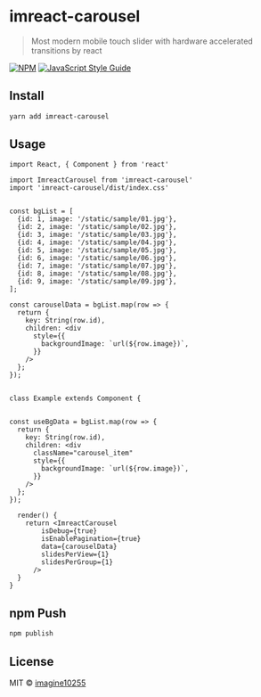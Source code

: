 # imreact-carousel

> Most modern mobile touch slider with hardware accelerated transitions by react

[![NPM](https://img.shields.io/npm/v/imreact-carousel.svg)](https://www.npmjs.com/package/imreact-carousel) [![JavaScript Style Guide](https://img.shields.io/badge/code_style-standard-brightgreen.svg)](https://standardjs.com)

## Install

```bash
yarn add imreact-carousel
```

## Usage

```tsx
import React, { Component } from 'react'

import ImreactCarousel from 'imreact-carousel'
import 'imreact-carousel/dist/index.css'


const bgList = [
  {id: 1, image: '/static/sample/01.jpg'},
  {id: 2, image: '/static/sample/02.jpg'},
  {id: 3, image: '/static/sample/03.jpg'},
  {id: 4, image: '/static/sample/04.jpg'},
  {id: 5, image: '/static/sample/05.jpg'},
  {id: 6, image: '/static/sample/06.jpg'},
  {id: 7, image: '/static/sample/07.jpg'},
  {id: 8, image: '/static/sample/08.jpg'},
  {id: 9, image: '/static/sample/09.jpg'},
];

const carouselData = bgList.map(row => {
  return {
    key: String(row.id),
    children: <div
      style={{
        backgroundImage: `url(${row.image})`,
      }}
    />
  };
});


class Example extends Component {


const useBgData = bgList.map(row => {
  return {
    key: String(row.id),
    children: <div
      className="carousel_item"
      style={{
        backgroundImage: `url(${row.image})`,
      }}
    />
  };
});

  render() {
    return <ImreactCarousel
        isDebug={true}
        isEnablePagination={true}
        data={carouselData}
        slidesPerView={1}
        slidesPerGroup={1}
      />
  }
}
```

## npm Push
```bash
npm publish
```


## License

MIT © [imagine10255](https://github.com/imagine10255)
